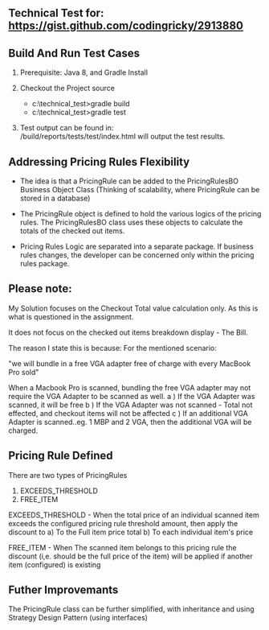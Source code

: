 Technical Test for: https://gist.github.com/codingricky/2913880
--------------------------------------------------------------------

Build And Run Test Cases
------------------------------
1) Prerequisite: Java 8, and Gradle Install
2) Checkout the Project source <br/>
     + c:\technical_test>gradle build <br/>
     + c:\technical_test>gradle test  <br/>
     
     
3) Test output can be found in: <br/>
/build/reports/tests/test/index.html will output the test results.


Addressing Pricing Rules Flexibility
--------------------------------------------------
+ The idea is that a PricingRule can be added to the PricingRulesBO Business Object Class
  (Thinking of scalability, where PricingRule can be stored in a database)
  
+ The PricingRule object is defined to hold the various logics of the pricing rules. The PricingRulesBO class uses these objects to calculate the totals of the checked out items.

+ Pricing Rules Logic are separated into a separate package. If business rules changes, the developer can be concerned only within the pricing rules package.


Please note:
----------------------------------------------------
My Solution focuses on the Checkout Total value calculation only. As this is what is questioned in the assignment.

It does not focus on the checked out items breakdown display - The Bill.

The reason I state this is because: For the mentioned scenario:

"we will bundle in a free VGA adapter free of charge with every MacBook Pro sold"

When a Macbook Pro is scanned, bundling the free VGA adapter may not require the VGA Adapter to be scanned as well.
a ) If the VGA Adapter was scanned, it will be free
b ) If the VGA Adapter was not scanned - Total not effected, and checkout items will not be affected
c ) If an additional VGA Adapter is scanned..eg. 1 MBP and 2 VGA, then the additional VGA will be charged.


Pricing Rule Defined
-------------------------------------------------------
There are two types of PricingRules
1) EXCEEDS_THRESHOLD
2) FREE_ITEM

EXCEEDS_THRESHOLD - When the total price  of an individual scanned item exceeds the configured pricing rule threshold amount, then apply the discount
to
        a) To the Full item price total
        b) To each individual item's price


FREE_ITEM - When The scanned item belongs to this pricing rule the discount  (i,e. should be the full price of the item) will be applied  if another item (configured) is existing


Futher Improvemants
-------------------------------------------------------------
The PricingRule class can be further simplified, with inheritance and using Strategy Design Pattern (using interfaces)